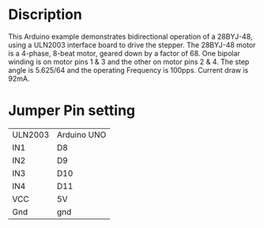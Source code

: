 # Discription

This Arduino example demonstrates bidirectional operation of a 
28BYJ-48, using a ULN2003 interface board to drive the stepper.
The 28BYJ-48 motor is a 4-phase, 8-beat motor, geared down by
a factor of 68. One bipolar winding is on motor pins 1 & 3 and
the other on motor pins 2 & 4. The step angle is 5.625/64 and the 
operating Frequency is 100pps. Current draw is 92mA. 

# Jumper Pin setting

<table>
    <tr><td>ULN2003</td><td>Arduino UNO</td>  
    <tr><td>IN1</td><td>D8</td>  
    <tr><td>IN2</td><td>D9</td>  
    <tr><td>IN3</td><td>D10</td>  
    <tr><td>IN4</td><td>D11</td>  
    <tr><td>VCC</td><td>5V</td>  
    <tr><td>Gnd</td><td>gnd</td>  
</table>
